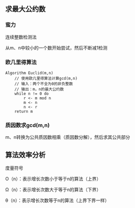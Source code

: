 ## 求最大公约数

### 蛮力

连续整数检测法

从m、n中较小的一个数开始尝试，然后不断减1检测

### 欧几里得算法

```
Algorithm Euclid(m,n)
	// 使用欧几里得算法计算gcd(m,n)
	// 输入：两个不全为0的非负整数
	// 输出：m，n的最大公约数
	while n != 0 do
		r <- m mod n
		m <- n
		n <- r
	return m
```

### 质因数求gcd(m,n)

m、n转换为公共质因数相乘（质因数分解），然后求其公共部分

## 算法效率分析

度量符号

O（n）：表示增长次数小于等于n的算法（上界）

Ω（n）：表示增长次数大于等于n的算法（下界）

θ（n）：表示增长次数等于n的算法（上界下界一样）

